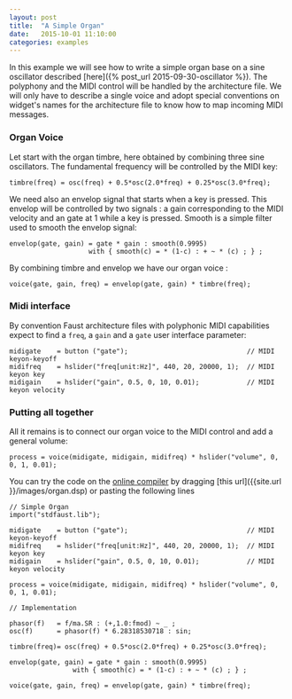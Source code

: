 ```yaml
---
layout: post
title:  "A Simple Organ"
date:   2015-10-01 11:10:00
categories: examples
---
```


In this example we will see how to write a simple organ base on a sine oscillator described [here]({% post_url 2015-09-30-oscillator %}). The polyphony and the MIDI control will be handled by the architecture file. We will only have to describe a single voice and adopt special conventions on widget's names for the architecture file to know how to map incoming MIDI messages.

### Organ Voice
Let start with the organ timbre, here obtained by combining three sine oscillators. The fundamental frequency will be controlled by the MIDI key:

    timbre(freq) = osc(freq) + 0.5*osc(2.0*freq) + 0.25*osc(3.0*freq);

We need also an envelop signal that starts when a key is pressed. This envelop will be controlled by two signals : a gain corresponding to the MIDI velocity and an gate at 1 while a key is pressed. Smooth is a simple filter used to smooth the envelop signal:

    envelop(gate, gain) = gate * gain : smooth(0.9995)
                        with { smooth(c) = * (1-c) : + ~ * (c) ; } ;

By combining timbre and envelop we have our organ voice :

    voice(gate, gain, freq) = envelop(gate, gain) * timbre(freq);


### Midi interface
By convention Faust architecture files with polyphonic MIDI capabilities expect to find a `freq`, a `gain` and a `gate` user interface parameter:

    midigate	= button ("gate");                             	// MIDI keyon-keyoff
    midifreq	= hslider("freq[unit:Hz]", 440, 20, 20000, 1); 	// MIDI keyon key
    midigain	= hslider("gain", 0.5, 0, 10, 0.01);	       	// MIDI keyon velocity

### Putting all together
All it remains is to connect our organ voice to the MIDI control and add a general volume:

    process = voice(midigate, midigain, midifreq) * hslider("volume", 0, 0, 1, 0.01);

You can try the code on the [online compiler](http://faust.grame.fr/onlinecompiler) by dragging [this url]({{site.url }}/images/organ.dsp) or pasting the following lines

    // Simple Organ
    import("stdfaust.lib");

    midigate	= button ("gate");                             	// MIDI keyon-keyoff
    midifreq	= hslider("freq[unit:Hz]", 440, 20, 20000, 1); 	// MIDI keyon key
    midigain	= hslider("gain", 0.5, 0, 10, 0.01);	       	// MIDI keyon velocity

    process = voice(midigate, midigain, midifreq) * hslider("volume", 0, 0, 1, 0.01);

    // Implementation

    phasor(f)   = f/ma.SR : (+,1.0:fmod) ~ _ ;
    osc(f)      = phasor(f) * 6.28318530718 : sin;

    timbre(freq)= osc(freq) + 0.5*osc(2.0*freq) + 0.25*osc(3.0*freq);

    envelop(gate, gain) = gate * gain : smooth(0.9995)
                    with { smooth(c) = * (1-c) : + ~ * (c) ; } ;

    voice(gate, gain, freq) = envelop(gate, gain) * timbre(freq);
